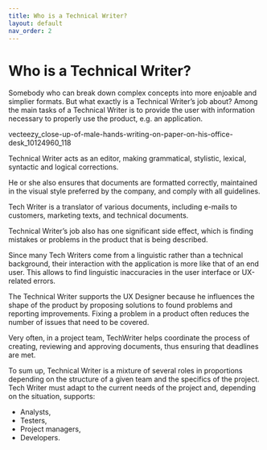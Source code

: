 ```yaml
---
title: Who is a Technical Writer?
layout: default
nav_order: 2
---
```


# Who is a Technical Writer? 
Somebody who can break down complex concepts into more enjoable and simplier formats.
But what exactly is a Technical Writer’s job about? Among the main tasks of a Technical Writer is to provide the user with information necessary to properly use the product, e.g. an application.

vecteezy_close-up-of-male-hands-writing-on-paper-on-his-office-desk_10124960_118

Technical Writer acts as an editor, making  grammatical, stylistic, lexical, syntactic and logical corrections.

He or she also ensures that documents are formatted correctly, maintained in the visual style preferred by the company, and comply with all guidelines.

Tech Writer is a translator of various documents, including e-mails to customers, marketing texts, and technical documents.

Technical Writer’s job also has one significant side effect, which is finding mistakes or problems in the product that is being described.

Since many Tech Writers come from a linguistic rather than a technical background, their interaction with the application is more like that of an end user. This  allows to find linguistic inaccuracies in the user interface or UX-related errors.

The Technical Writer supports the UX Designer because he influences the shape of the product by proposing solutions to found problems and reporting improvements. Fixing a problem in a product often reduces the number of issues that need to be covered.

Very often, in a project team, TechWriter helps coordinate the process of creating, reviewing and approving documents, thus ensuring that deadlines are met.

To sum up, Technical Writer is a mixture of several roles in proportions depending on the structure 
of a given team and the specifics of the project. Tech Writer must adapt to the current needs of the project and, depending on the situation, supports:
- Analysts,
- Testers,
- Project managers,
- Developers.
